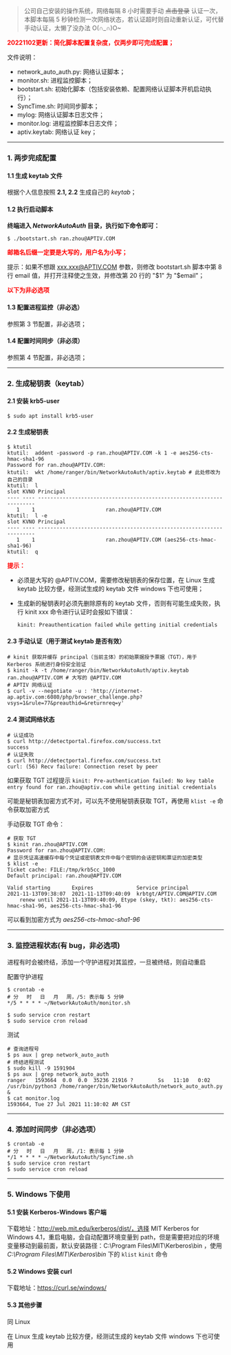 > 公司自己安装的操作系统，网络每隔 8 小时需要手动 ~~点击登录~~ 认证一次，本脚本每隔 5 秒钟检测一次网络状态，若认证超时则自动重新认证，可代替手动认证，太懒了没办法 O(∩_∩)O~



**<font color = red>20221102更新：简化脚本配置复杂度，仅两步即可完成配置；</font>**

文件说明：

- network_auto_auth.py: 网络认证脚本；
- monitor.sh: 进程监控脚本；
- bootstart.sh: 初始化脚本（包括安装依赖、配置网络认证脚本开机启动执行）；
- SyncTime.sh: 时间同步脚本；
- mylog: 网络认证脚本日志文件；
- monitor.log: 进程监控脚本日志文件；
- aptiv.keytab: 网络认证 key；

---

### 1. 两步完成配置

#### 1.1 生成 keytab 文件

根据个人信息按照 **2.1, 2.2** 生成自己的 *keytab*；

#### 1.2 执行启动脚本

**终端进入 *NetworkAutoAuth* 目录，执行如下命令即可：**

``` shell
$ ./bootstart.sh ran.zhou@APTIV.COM
```

<font color=red>**邮箱名后缀一定要是大写的，用户名为小写；**</font>

提示：如果不想跟 xxx.xxx@APTIV.COM 参数，则修改 bootstart.sh 脚本中第 8 行 email 值，并打开注释使之生效，并修改第 20 行的 "$1" 为 "$email"；







<font color=red>**以下为非必选项**</font>

#### 1.3 配置进程监控（非必选）

参照第 3 节配置，非必选项；

#### 1.4 配置时间同步（非必须）

参照第 4 节配置，非必选项；

---

### 2. 生成秘钥表（keytab）

#### 2.1 安装 krb5-user

``` shell
$ sudo apt install krb5-user
```

#### 2.2 生成秘钥表

``` shell
$ ktutil
ktutil:  addent -password -p ran.zhou@APTIV.COM -k 1 -e aes256-cts-hmac-sha1-96
Password for ran.zhou@APTIV.COM:
ktutil:  wkt /home/ranger/bin/NetworkAutoAuth/aptiv.keytab # 此处修改为自己的目录
ktutil:  l
slot KVNO Principal
---- ---- ---------------------------------------------------------------------
   1    1                       ran.zhou@APTIV.COM
ktutil:  l -e
slot KVNO Principal
---- ---- ---------------------------------------------------------------------
   1    1                       ran.zhou@APTIV.COM (aes256-cts-hmac-sha1-96)
ktutil:  q
```

<font color = red>**提示：**</font>

- 必须是大写的 @APTIV.COM，需要修改秘钥表的保存位置，在 Linux 生成 keytab 比较方便，经测试生成的 keytab 文件 windows 下也可使用；

- 生成新的秘钥表时必须先删除原有的 keytab 文件，否则有可能生成失败，执行 kinit xxx 命令进行认证时会报如下错误：

  ``` shell
  kinit: Preauthentication failed while getting initial credentials
  ```

#### 2.3 手动认证（用于测试 keytab 是否有效）

``` shell
# kinit 获取并缓存 principal（当前主体）的初始票据授予票据（TGT），用于 Kerberos 系统进行身份安全验证
$ kinit -k -t /home/ranger/bin/NetworkAutoAuth/aptiv.keytab ran.zhou@APTIV.COM # 大写的 @APTIV.COM
# APTIV 网络认证
$ curl -v --negotiate -u : 'http://internet-ap.aptiv.com:6080/php/browser_challenge.php?vsys=1&rule=77&preauthid=&returnreq=y'
```



#### 2.4 测试网络状态

``` shell
# 认证成功
$ curl http://detectportal.firefox.com/success.txt
success
# 认证失败
$ curl http://detectportal.firefox.com/success.txt
curl: (56) Recv failure: Connection reset by peer
```



如果获取 TGT 过程提示 `kinit: Pre-authentication failed: No key table entry found for ran.zhou@aptiv.com while getting initial credentials`

可能是秘钥表加密方式不对，可以先不使用秘钥表获取 TGT，再使用 `klist -e` 命令获取加密方式

手动获取 TGT 命令：

``` shell
# 获取 TGT
$ kinit ran.zhou@APTIV.COM
Password for ran.zhou@APTIV.COM:
# 显示凭证高速缓存中每个凭证或密钥表文件中每个密钥的会话密钥和票证的加密类型
$ klist -e
Ticket cache: FILE:/tmp/krb5cc_1000
Default principal: ran.zhou@APTIV.COM

Valid starting       Expires              Service principal
2021-11-13T09:38:07  2021-11-13T09:40:09  krbtgt/APTIV.COM@APTIV.COM
	renew until 2021-11-13T09:40:09, Etype (skey, tkt): aes256-cts-hmac-sha1-96, aes256-cts-hmac-sha1-96
```

可以看到加密方式为 *aes256-cts-hmac-sha1-96*

---

### 3. 监控进程状态(有 bug，非必选项)

进程有时会被终结，添加一个守护进程对其监控，一旦被终结，则自动重启

配置守护进程

``` shell
$ crontab -e
# 分　 时　 日　 月　 周，/5: 表示每 5 分钟
*/5 * * * * ~/NetworkAutoAuth/monitor.sh

$ sudo service cron restart
$ sudo service cron reload
```

测试

``` shell
# 查询进程号
$ ps aux | grep network_auto_auth
# 终结进程测试
$ sudo kill -9 1591904
$ ps aux | grep network_auto_auth
ranger   1593664  0.0  0.0  35236 21916 ?        Ss   11:10   0:02 /usr/bin/python3 /home/ranger/bin/NetworkAutoAuth/network_auto_auth.py &
$ cat monitor.log
1593664, Tue 27 Jul 2021 11:10:02 AM CST
```

---

### 4. 添加时间同步（非必选项）

``` shell
$ crontab -e
# 分　 时　 日　 月　 周，/1: 表示每 1 分钟
*/1 * * * * ~/NetworkAutoAuth/SyncTime.sh
$ sudo service cron restart
$ sudo service cron reload
```

---

### 5. Windows 下使用

#### 5.1 安装 Kerberos-Windows 客户端

下载地址：http://web.mit.edu/kerberos/dist/，选择 MIT Kerberos for Windows 4.1，重启电脑，会自动配置环境变量到 path，但是需要把对应的环境变量移动到最前面，默认安装路径：C:\Program Files\MIT\Kerberos\bin ，使用 *C:\Program Files\MIT\Kerberos\bin* 下的 `klist` `kinit` 命令

#### 5.2 Windows 安装 curl

下载地址：https://curl.se/windows/

#### 5.3 其他步骤

同 Linux

在 Linux 生成 keytab 比较方便，经测试生成的 keytab 文件 windows 下也可使用
